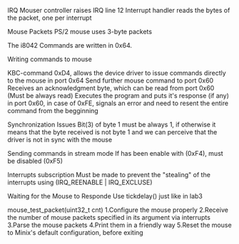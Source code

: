 IRQ
Mouser controller raises IRQ line 12
Interrupt handler reads the bytes of the packet, one per interrupt

Mouse Packets
PS/2 mouse uses 3-byte packets

The i8042
Commands are written in 0x64.

Writing commands to mouse

KBC-command 0xD4, allows the device driver to issue commands directly to the mouse in port 0x64
Send further mouse command to port 0x60
Receives an acknowledgment byte, which can be read from port 0x60 (Must be always read)
Executes the program and puts it's response (if any) in port 0x60, in case of 0xFE, signals an error and need to resent the entire command from the begginning


Synchronization Issues
Bit(3) of byte 1 must be always 1, if otherwise it means that the byte received is not byte 1 and we can perceive that the driver is not in sync with the mouse

Sending commands in stream mode
If has been enable with (0xF4), must be disabled (0xF5)

Interrupts subscription
Must be made to prevent the "stealing" of the interrupts using (IRQ_REENABLE | IRQ_EXCLUSE)

Waiting for the Mouse to Responde
Use tickdelay() just like in lab3

mouse_test_packet(uint32_t cnt)
1.Configure the mouse properly
2.Receive the number of mouse packets specified in its argument via interrupts
3.Parse the mouse packets
4.Print them in a friendly way
5.Reset the mouse to Minix's default configuration, before exiting